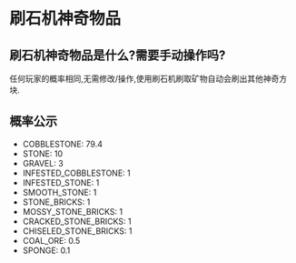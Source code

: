 # 刷石机神奇物品

## 刷石机神奇物品是什么?需要手动操作吗?

任何玩家的概率相同,无需修改/操作,使用刷石机刷取矿物自动会刷出其他神奇方块.

## 概率公示
- COBBLESTONE: 79.4
- STONE: 10
- GRAVEL: 3
- INFESTED_COBBLESTONE: 1
- INFESTED_STONE: 1
- SMOOTH_STONE: 1
- STONE_BRICKS: 1
- MOSSY_STONE_BRICKS: 1
- CRACKED_STONE_BRICKS: 1
- CHISELED_STONE_BRICKS: 1
- COAL_ORE: 0.5
- SPONGE: 0.1

